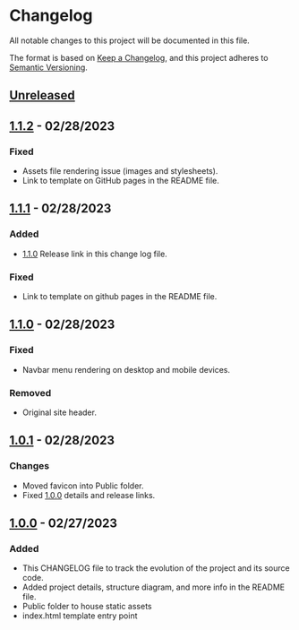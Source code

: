 # Changelog

All notable changes to this project will be documented in this file.

The format is based on [Keep a Changelog](https://keepachangelog.com/en/1.0.0/),
and this project adheres to [Semantic Versioning](https://semver.org/spec/v2.0.0.html).

## [Unreleased]

## [1.1.2] - 02/28/2023

### Fixed

- Assets file rendering issue (images and stylesheets).
- Link to template on GitHub pages in the README file.

## [1.1.1] - 02/28/2023

### Added

- [1.1.0] Release link in this change log file.

### Fixed

- Link to template on github pages in the README file.

## [1.1.0] - 02/28/2023

### Fixed

- Navbar menu rendering on desktop and mobile devices.

### Removed

- Original site header.

## [1.0.1] - 02/28/2023

### Changes

- Moved favicon into Public folder.
- Fixed [1.0.0] details and release links.

## [1.0.0] - 02/27/2023

### Added

- This CHANGELOG file to track the evolution of the project and its source code.
- Added project details, structure diagram, and more info in the README file.
- Public folder to house static assets
- index.html template entry point

[Unreleased]: https://github.com/ogre2/Asrtrid/compare/v1.1.2...HEAD
[1.1.2]: https://github.com/ogre2/Asrtrid/compare/v1.1.1...v1.1.2
[1.1.1]: https://github.com/ogre2/Asrtrid/compare/v1.1.0...v1.1.1
[1.1.0]: https://github.com/ogre2/Asrtrid/compare/v1.0.1...v1.1.0
[1.0.1]: https://github.com/ogre2/Asrtrid/compare/v1.0.0...v1.0.1
[1.0.0]: https://github.com/ogre2/Asrtrid/releases/tag/v1.0.0
